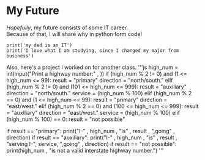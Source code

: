 # My Future
_Hopefully_, my future consists of some IT career.  
Because of that, I will share why in python form code!  

```
print('my dad is an IT')
print('I love what I am studying, since I changed my major from business')
```
Also, here's a project I worked on for another class.
'''js
high_num = int(input("Print a highway number:" , ))
if (high_num % 2 != 0) and (1 <= high_num <= 99):
    result = "primary"
    direction = "north/south."
elif (high_num % 2 != 0) and (101 <= high_num <= 999):
    result = "auxiliary"
    direction = "north/south."
    service = (high_num % 100)
elif (high_num % 2 == 0) and (1 <= high_num <= 99):
    result = "primary"
    direction = "east/west."
elif (high_num % 2 == 0) and (100 <= high_num <= 999):
    result = "auxiliary"
    direction = "east/west."
    service = (high_num % 100)
elif (high_num % 100) == 0:
    result = "not possible"
    
if result == "primary":
    print("I-" , high_num , "is" , result , ",going" , direction)
if result == "auxiliary":
    print("I-" , high_num , "is" , result , "serving I-", service, ",going" , direction)
if result == "not possible":
    print(high_num , "is not a valid interstate highway number.")
'''
